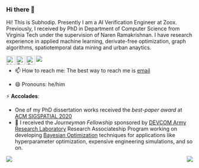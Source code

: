 
### Hi there 👋

Hi! This is Subhodip. Presently I am a AI Verification Engineer at Zoox. Previously, I received by PhD in Department of Computer Science from Virginia Tech under the supervision of Naren Ramakrishnan. I have research experience in applied machine learning,  derivate-free optimization, graph algorithms, spatiotemporal data mining and urban anaytics.


<a href="https://linkedin.com/in/subhodip-biswas/"><img align="left" alt="LinkedIn" width="24px" src="https://img.icons8.com/color/48/000000/linkedin-2--v1.png"></a>
<a href="https://twitter.com/dataquidnunc"><img align="left" alt="Twitter" width="24px" src="https://img.icons8.com/color/48/000000/twitter.png"></a>
<a href="https://scholar.google.com/citations?hl=en&user=IpBEFSkAAAAJ&view_op=list_works&sortby=pubdate"><img align="left" alt="Google Scholar" width="24px" src="https://img.icons8.com/color/48/000000/google-scholar--v3.png"></a>
![](https://komarev.com/ghpvc/?username=subhodipbiswas&color=lightgrey)


- 📫 How to reach me: The best way to reach me is [email](mailto:subhodipniswas@vt.edu)

- 😄 Pronouns: he/him

⚡ **Accolades**: 
- One of my PhD dissertation works received the *best-paper award* at [ACM SIGSPATIAL 2020](https://sigspatial2020.sigspatial.org/program/)
- 🔭 I received the *Journeyman Fellowship* sponsored by [DEVCOM Army Research Laboratory](https://www.orau.org/arlfellowship/default.htm) Research Associateship Program working on developing [Bayesian Optimization](https://distill.pub/2020/bayesian-optimization/) techniques for applications like hyperparameter optimization, expensive engineering simulations, and so on.

<img src = 'https://github-readme-streak-stats.herokuapp.com/?user=subhodipbiswas&show_icons=true&count_private=true&locale=en&theme=buefy&layout=compact' align='left'/><img src = "https://github-readme-stats.vercel.app/api/top-langs/?username=subhodipbiswas&show_icons=true&count_private=true&locale=en&theme=buefy&layout=compact" align='right'>


<!--
**subhodipbiswas/subhodipbiswas** is a ✨ _special_ ✨ repository because its `README.md` (this file) appears on your GitHub profile.

Here are some ideas to get you started:

- 🔭 I’m currently working on ...
- 🌱 I’m currently learning ...
- 👯 I’m looking to collaborate on ...
- 🤔 I’m looking for help with ...
- 💬 Ask me about ...
- 📫 How to reach me: ...
- 😄 Pronouns: ...
- ⚡ Fun fact: ...
-->
